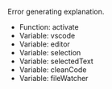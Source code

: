 Error generating explanation.

- Function: activate
- Variable: vscode
- Variable: editor
- Variable: selection
- Variable: selectedText
- Variable: cleanCode
- Variable: fileWatcher
